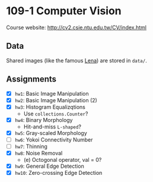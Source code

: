 # 109-1 Computer Vision

Course website: http://cv2.csie.ntu.edu.tw/CV/index.html

## Data
Shared images (like the famous [Lena](https://en.wikipedia.org/wiki/Lenna)) are stored in `data/`. 

## Assignments
- [x] `hw1`: Basic Image Manipulation
- [x] `hw2`: Basic Image Manipulation (2)
- [x] `hw3`: Histogram Equalizqtions 
    - Use `collections.Counter`?
- [x] `hw4`: Binary Morphology
    - Hit-and-miss `L-shaped`?
- [x] `hw5`: Gray-scaled Morphology
- [ ] `hw6`: Yokoi Connectivity Number
- [ ] `hw7`: Thinning
- [x] `hw8`: Noise Removal
    - (e) Octogonal operator, val = 0?
- [x] `hw9`: General Edge Detection
- [x] `hw10`: Zero-crossing Edge Detection
